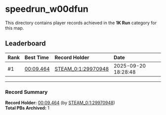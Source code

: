 # speedrun_w00dfun

This directory contains player records achieved in the **1K Run** category for this map.

## Leaderboard

| Rank | Best Time | Record Holder | Date                |
| :--- | :-------- | :------------ | :------------------ |
| #1   | [00:09.464](./00009464_STEAM_0_1_29970948_20250920-182848.zip) | [STEAM_0:1:29970948](https://speedrun16.com/profile/STEAM_0:1:29970948)   | 2025-09-20 18:28:48 |

---

### Record Summary
**Record Holder:** [00:09.464](./00009464_STEAM_0_1_29970948_20250920-182848.zip) (by [STEAM_0:1:29970948](https://speedrun16.com/profile/STEAM_0:1:29970948))  
**Total PBs Archived:** 1